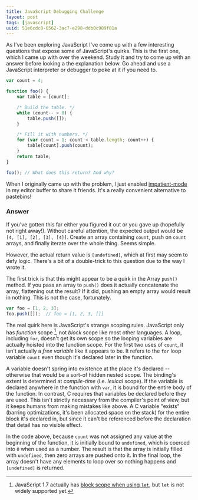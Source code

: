 ```yaml
---
title: JavaScript Debugging Challenge
layout: post
tags: [javascript]
uuid: 51e6cdc8-6562-3ac7-e298-ddb0c989f81a
---
```


As I've been exploring JavaScript I've come up with a few interesting
questions that expose some of JavaScript's quirks. This is the first
one, which I came up with over the weekend. Study it and try to come
up with an answer before looking a the explanation below. Go ahead and
use a JavaScript interpreter or debugger to poke at it if you need to.

~~~javascript
var count = 4;

function foo() {
    var table = [count];

    /* Build the table. */
    while (count-- > 0) {
        table.push([]);
    }

    /* Fill it with numbers. */
    for (var count = 1; count < table.length; count++) {
        table[count].push(count);
    }
    return table;
}

foo(); // What does this return? And why?
~~~

When I originally came up with the problem, I just enabled
[impatient-mode][imp] in my editor buffer to share it friends. It's a
really convenient alternative to pastebins!

### Answer

If you've gotten this far either you figured it out or you gave up
(hopefully not right away!). Without careful attention, the expected
output would be `[4, [1], [2], [3], [4]]`. Create an array containing
`count`, push on `count` arrays, and finally iterate over the whole
thing. Seems simple.

However, the actual return value is `[undefined]`, which at first may
seem to defy logic. There's a bit of a double-trick to this question
due to the way I wrote it.

The first trick is that this might appear to be a quirk in the Array
`push()` method. If you pass an array to `push()` does it actually
concatenate the array, flattening out the result? If it did, pushing
an empty array would result in nothing. This is not the case,
fortunately.

~~~javascript
var foo = [1, 2, 3];
foo.push([]);  // foo = [1, 2, 3, []]
~~~

The real quirk here is JavaScript's strange scoping rules. JavaScript
only has *function* scope [^let], not *block* scope like most other
languages. A loop, including `for`, doesn't get its own scope so the
looping variables are actually hoisted into the function scope. For
the first two uses of `count`, it isn't actually a *free variable*
like it appears to be. It refers to the `for` loop variable `count`
even though it's declared later in the function.

A variable doesn't spring into existence at the place it's declared --
otherwise that would be a sort-of hidden nested scope. The binding's
extent is determined at *compile-time* (i.e. *lexical* scope). If the
variable is declared anywhere in the function with `var`, it is bound
for the entire body of the function. In contrast, C requires that
variables be declared before they are used. This isn't strictly
necessary from the compiler's point of view, but it keeps humans from
making mistakes like above. A C variable "exists" (barring
optimizations, it's been allocated space on the stack) for the entire
block it's declared in, but since it can't be referenced before the
declaration that detail has no visible effect.

In the code above, because `count` was not assigned any value at the
beginning of the function, it is initially bound to `undefined`, which
is coerced into `0` when used as a number. The result is that the
array is initially filled with `undefined`, then zero arrays are
pushed onto it. In the final loop, the array doesn't have any elements
to loop over so nothing happens and `[undefined]` is returned.


[^let]: JavaScript 1.7 actually has [block scope when using `let`][let], but `let` is not widely supported
yet.

[imp]: http://50ply.com/blog/2012/08/13/introducing-impatient-mode/
[let]: https://developer.mozilla.org/en-US/docs/JavaScript/Reference/Statements/let

